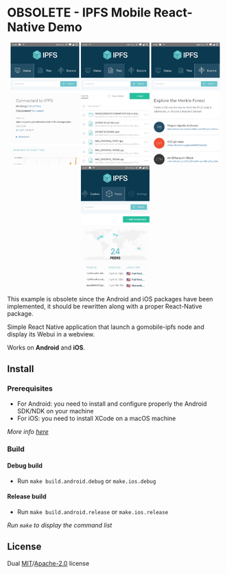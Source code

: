 # OBSOLETE - IPFS Mobile React-Native Demo

<p align="center">
  <img src="./img/ipfs-mobile-status.jpg?raw=true" width="160" />
  <img src="./img/ipfs-mobile-files.jpg?raw=true" width="160" />
  <img src="./img/ipfs-mobile-explore.jpg?raw=true" width="160" />
  <img src="./img/ipfs-mobile-peers.jpg?raw=true" width="160" />
</p>

This example is obsolete since the Android and iOS packages have been implemented, it should be rewritten along with a proper React-Native package.

Simple React Native application that launch a gomobile-ipfs node and display its Webui in a webview.

Works on **Android** and **iOS**.

## Install

### Prerequisites

* For Android: you need to install and configure properly the Android SDK/NDK on your machine
* For iOS: you need to install XCode on a macOS machine

_More info [here](https://godoc.org/golang.org/x/mobile/cmd/gomobile#hdr-Build_a_library_for_Android_and_iOS)_

### Build

#### Debug build

* Run `make build.android.debug` or `make.ios.debug`

#### Release build

* Run `make build.android.release` or `make.ios.release`

_Run `make` to display the command list_

## License

Dual [MIT](../../LICENSE-MIT)/[Apache-2.0](../../LICENSE-APACHE) license
